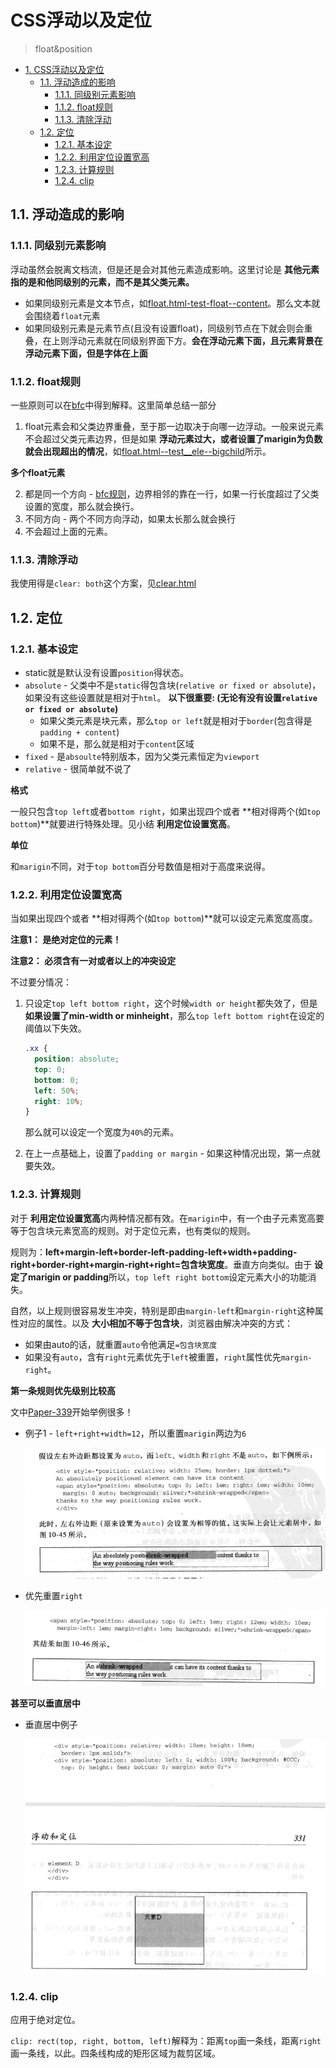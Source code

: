 # CSS浮动以及定位
> float&position

<!-- TOC -->

- [1. CSS浮动以及定位](#1-css浮动以及定位)
  - [1.1. 浮动造成的影响](#11-浮动造成的影响)
    - [1.1.1. 同级别元素影响](#111-同级别元素影响)
    - [1.1.2. float规则](#112-float规则)
    - [1.1.3. 清除浮动](#113-清除浮动)
  - [1.2. 定位](#12-定位)
    - [1.2.1. 基本设定](#121-基本设定)
    - [1.2.2. 利用定位设置宽高](#122-利用定位设置宽高)
    - [1.2.3. 计算规则](#123-计算规则)
    - [1.2.4. clip](#124-clip)

<!-- /TOC -->

## 1.1. 浮动造成的影响

### 1.1.1. 同级别元素影响

浮动虽然会脱离文档流，但是还是会对其他元素造成影响。这里讨论是 **其他元素指的是和他同级别的元素，而不是其父类元素。**

* 如果同级别元素是文本节点，如[float.html-test-float--content](https://github.com/JiangWeixian/JS-Books/blob/master/CSS%E6%9D%83%E5%A8%81%E6%8C%87%E5%8D%97/CSS%E6%B5%AE%E5%8A%A8/float.html)。那么文本就会围绕着`float`元素
* 如果同级别元素是元素节点(且没有设置float)，同级别节点在下就会则会重叠，在上则浮动元素就在同级别界面下方。**会在浮动元素下面，且元素背景在浮动元素下面，但是字体在上面**

### 1.1.2. float规则

一些原则可以在[bfc](https://github.com/JiangWeixian/JS-Tips/blob/master/CSS/css-bfc.md)中得到解释。这里简单总结一部分

1. float元素会和父类边界重叠，至于那一边取决于向哪一边浮动。一般来说元素不会超过父类元素边界，但是如果 **浮动元素过大，或者设置了marigin为负数就会出现超出的情况**，如[float.html--test__ele--bigchild](https://github.com/JiangWeixian/JS-Books/blob/master/CSS%E6%9D%83%E5%A8%81%E6%8C%87%E5%8D%97/CSS%E6%B5%AE%E5%8A%A8/float.html)所示。

**多个float元素**

2. 都是同一个方向 - [bfc规则](https://github.com/JiangWeixian/JS-Tips/blob/master/CSS/css-bfc.md)，边界相邻的靠在一行，如果一行长度超过了父类设置的宽度，那么就会换行。
3. 不同方向 - 两个不同方向浮动，如果太长那么就会换行
4. 不会超过上面的元素。

### 1.1.3. 清除浮动

我使用得是`clear: both`这个方案，见[clear.html](https://github.com/JiangWeixian/JS-Tips/blob/master/demos/clearfloat.html)

## 1.2. 定位

### 1.2.1. 基本设定

* static就是默认没有设置`position`得状态。
* `absolute` - 父类中不是`static`得包含块(`relative or fixed or absolute`)，如果没有这些设置就是相对于`html`。
  **以下很重要: (无论有没有设置`relative or fixed or absolute`)**
  * 如果父类元素是块元素，那么`top or left`就是相对于`border`(包含得是`padding + content`)
  * 如果不是，那么就是相对于`content`区域
* `fixed` - 是`absoulte`特别版本，因为父类元素恒定为`viewport`
* `relative` - 很简单就不说了

**格式**

一般只包含`top left`或者`bottom right`，如果出现四个或者 **相对得两个(如`top bottom`)**就要进行特殊处理。见小结 **利用定位设置宽高**。

**单位**

和`marigin`不同，对于`top bottom`百分号数值是相对于高度来说得。

### 1.2.2. 利用定位设置宽高

当如果出现四个或者 **相对得两个(如`top bottom`)**就可以设定元素宽度高度。

**注意1： 是绝对定位的元素！**

**注意2： 必须含有一对或者以上的冲突设定**

不过要分情况：

1. 只设定`top left bottom right`，这个时候`width or height`都失效了，但是 **如果设置了min-width or minheight**，那么`top left bottom right`在设定的阈值以下失效。

    ```css
    .xx {
      position: absolute;
      top: 0;
      bottom: 0;
      left: 50%;
      right: 10%;
    }
    ```
    那么就可以设定一个宽度为`40%`的元素。
    
2. 在上一点基础上，设置了`padding or margin` - 如果这种情况出现，第一点就要失效。

### 1.2.3. 计算规则

对于 **利用定位设置宽高**内两种情况都有效。在`marigin`中，有一个由子元素宽高要等于包含块元素宽高的规则。对于定位元素，也有类似的规则。

规则为：**left+margin-left+border-left-padding-left+width+padding-right+border-right+margin-right+right=包含块宽度**。垂直方向类似。由于 **设定了marigin or padding**所以，`top left right bottom`设定元素大小的功能消失。

自然，以上规则很容易发生冲突，特别是即由`margin-left`和`margin-right`这种属性对应的属性。以及 **大小相加不等于包含块**，浏览器由解决冲突的方式：

* 如果由auto的话，就重置`auto`令他满足`=包含块宽度`
* 如果没有`auto`，含有`right`元素优先于`left`被重置，`right`属性优先`margin-right`。

**第一条规则优先级别比较高**

文中[Paper-339]()开始举例很多！

* 例子1 - `left+right+width=12`，所以重置`marigin`两边为`6`

    ![margin-atuo](https://raw.githubusercontent.com/JiangWeixian/JS-Books/master/CSS%E6%9D%83%E5%A8%81%E6%8C%87%E5%8D%97/CSS%E6%B5%AE%E5%8A%A8/img/%E7%BB%9D%E5%AF%B9%E5%AE%9A%E4%BD%8D%E8%AE%A1%E7%AE%97%E8%A7%84%E5%88%99.PNG)

* 优先重置`right`

    ![优先重置right](https://raw.githubusercontent.com/JiangWeixian/JS-Books/master/CSS%E6%9D%83%E5%A8%81%E6%8C%87%E5%8D%97/CSS%E6%B5%AE%E5%8A%A8/img/%E4%BC%98%E5%85%88%E9%87%8D%E7%BD%AEright.PNG)

**甚至可以垂直居中**

* 垂直居中例子

    ![垂直居中例子](https://raw.githubusercontent.com/JiangWeixian/JS-Books/master/CSS%E6%9D%83%E5%A8%81%E6%8C%87%E5%8D%97/CSS%E6%B5%AE%E5%8A%A8/img/%E5%9E%82%E7%9B%B4%E5%B1%85%E4%B8%AD.PNG)

### 1.2.4. clip

应用于绝对定位。

`clip: rect(top, right, bottom, left)`解释为：距离`top`画一条线，距离`right`画一条线，以此。四条线构成的矩形区域为裁剪区域。


